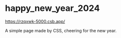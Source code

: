 # happy_new_year_2024
https://rzqxwk-5000.csb.app/

A simple page made by CSS, cheering for the new year.
